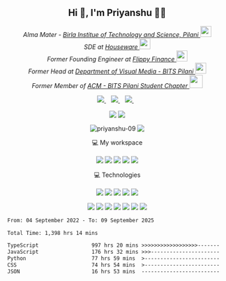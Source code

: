 
<h2 align='center'> Hi 👋, I'm Priyanshu 👨‍💻</h2>


<p align='center'><em>Alma Mater - <a href="https://www.bits-pilani.ac.in/">Birla Institue of Technology and Science, Pilani </a><img src="https://media.giphy.com/media/fYSnHlufseco8Fh93Z/giphy.gif" width="25"></br>SDE at <a href="https://houseware.io/">Houseware </a><img src="https://media.giphy.com/media/WUlplcMpOCEmTGBtBW/giphy.gif" width="25"></br>Former Founding Engineer at <a href="https://www.flippyfinance.com/">Flippy Finance </a><img src="https://media.giphy.com/media/WUlplcMpOCEmTGBtBW/giphy.gif" width="25"></br>Former Head at <a href="https://www.bits-dvm.org">Department of Visual Media - BITS Pilani </a><img src="https://media.giphy.com/media/WUlplcMpOCEmTGBtBW/giphy.gif" width="25"> </br> Former Member of <a href="http://bitsacm.acm.org/index.html">  ACM - BITS Pilani Student Chapter </a><img src="https://media.giphy.com/media/ZVik7pBtu9dNS/giphy.gif" width="30"> 
</em></p>


<!--
**priyanshu-09/priyanshu-09** is a ✨ _special_ ✨ repository because its `README.md` (this file) appears on your GitHub profile.### Hi there 👋

Sirius GIF 
<img align='right' src="https://media.giphy.com/media/3ErmSXChvkv5u/giphy.gif" width="300">

Github Link
<a href="https://github.com/priyanshu-09">
  <img src="https://img.shields.io/badge/GitHub-100000?style=for-the-badge&logo=github&logoColor=white" />
</a>&nbsp;&nbsp;

Here are some ideas to get you started:

- 🔭 I’m currently working on ...
- 🌱 I’m currently learning ...
- 👯 I’m looking to collaborate on ...
- 🤔 I’m looking for help with ...
- 💬 Ask me about ...
- 📫 How to reach me: ...
- 😄 Pronouns: ...
- ⚡ Fun fact: ...
-->

<p align='center'>
  <a href="mailto:f20190558@pilani.bits-pilani.ac.in">
    <img src="https://img.shields.io/badge/Gmail-D14836?style=for-the-badge&logo=gmail&logoColor=white" />
  </a>&nbsp;&nbsp;
   <a href="https://www.linkedin.com/in/priyanshu-3109/">
    <img src="https://img.shields.io/badge/linkedin-%230077B5.svg?&style=for-the-badge&logo=linkedin&logoColor=white" />
  </a>&nbsp;&nbsp;
  <a href="https://instagram.com/damn_sirius">
    <img src="https://img.shields.io/badge/instagram-%23E4405F.svg?&style=for-the-badge&logo=instagram&logoColor=white" />        
  </a>&nbsp;&nbsp;
   
</p>

<p align="center">
  <img align="center" src="https://img.shields.io/github/followers/priyanshu-09?style=social" />  
  <img align="center" src="https://visitor-badge.laobi.icu/badge?page_id=priyanshu-09.visitor-badge" />
</p>

<p align='center'><img align='center' src="https://github-readme-stats.vercel.app/api?username=priyanshu-09&show_icons=true&theme=gotham&count_private=true" alt="priyanshu-09" />
 <img align="center" src="https://github-readme-streak-stats.herokuapp.com/?user=priyanshu-09&theme=dark" /> 
</p>

<p align='center'>
  💻 My workspace<br/><br/>
  <img src="https://img.shields.io/badge/mac%20os-000000?style=for-the-badge&logo=macos&logoColor=F0F0F0" />
  <img src='https://img.shields.io/badge/Visual_Studio_Code-0078D4?style=for-the-badge&logo=visual%20studio%20code&logoColor=white' />
  <img src="https://img.shields.io/badge/M1%20Pro%20-%230071C5.svg?&style=for-the-badge&logo=apple&logoColor=white" />
  <img src="https://img.shields.io/badge/RAM-16GB-%230071C5.svg?&style=for-the-badge&logoColor=white" />
  <img src="https://img.shields.io/badge/iOS-000000?style=for-the-badge&logo=ios&logoColor=white" />
</p>

<p align='center'>
  💻 Technologies<br/><br/>
  <img src='https://img.shields.io/badge/Python-14354C?style=for-the-badge&logo=python&logoColor=white' />
  <img src='https://img.shields.io/badge/JavaScript-F7DF1E?style=for-the-badge&logo=javascript&logoColor=black' />
  <img src="https://img.shields.io/badge/typescript-%23007ACC.svg?style=for-the-badge&logo=typescript&logoColor=white" />
  <img src='https://img.shields.io/badge/HTML5-E34F26?style=for-the-badge&logo=html5&logoColor=white' />
  <img src='https://img.shields.io/badge/CSS3-1572B6?style=for-the-badge&logo=css3&logoColor=white' />
</p>
<p align='center'>
  <img src='https://img.shields.io/badge/React-20232A?style=for-the-badge&logo=react&logoColor=61DAFB' />
  <img src='https://img.shields.io/badge/RASPBERRY%20PI-C51A4A.svg?&style=for-the-badge&logo=raspberry%20pi&logoColor=white' />
  <img src='https://img.shields.io/badge/Node.js-43853D?style=for-the-badge&logo=node.js&logoColor=white' />
  <img src='https://img.shields.io/badge/Express.js-000000?style=for-the-badge&logo=express&logoColor=white' />
  <img src='https://img.shields.io/badge/React Native-20232A?style=for-the-badge&logo=react&logoColor=61DAFB' />
   <img src='https://img.shields.io/badge/Next-black?style=for-the-badge&logo=next.js&logoColor=white' />
  <img src='https://img.shields.io/badge/Sass-CC6699?style=for-the-badge&logo=sass&logoColor=white' />
  
</p>

<!--
<p align="center">
  <img align="center" src="https://github-readme-stats.vercel.app/api/wakatime?username=priyanshu-09&layout=compact&theme=dark" />  
</p> -->
<!--START_SECTION:waka-->

```txt
From: 04 September 2022 - To: 09 September 2025

Total Time: 1,398 hrs 14 mins

TypeScript                 997 hrs 20 mins >>>>>>>>>>>>>>>>>>-------   71.33 %
JavaScript                 176 hrs 32 mins >>>----------------------   12.63 %
Python                     77 hrs 59 mins  >------------------------   05.58 %
CSS                        74 hrs 54 mins  >------------------------   05.36 %
JSON                       16 hrs 53 mins  -------------------------   01.21 %
```

<!--END_SECTION:waka-->
